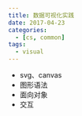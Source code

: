 ```yaml
---
title: 数据可视化实践
date: 2017-04-23
categories:
  - [cs, common]
tags:
  - visual
---
```


- svg、canvas
- 图形语法
- 面向对象
- 交互
